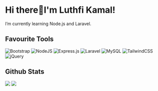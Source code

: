 # Hi there👋I'm Luthfi Kamal!

<!--
**luthfikamaal/luthfikamaal** is a ✨ _special_ ✨ repository because its `README.md` (this file) appears on your GitHub profile.

Here are some ideas to get you started:

- 🔭 I’m currently working on ...
- 🌱 I’m currently learning ...
- 👯 I’m looking to collaborate on ...
- 🤔 I’m looking for help with ...
- 💬 Ask me about ...
- 📫 How to reach me: ...
- 😄 Pronouns: ...
- ⚡ Fun fact: ...
-->
I’m currently learning Node.js and Laravel.

## Favourite Tools
![Bootstrap](https://img.shields.io/badge/bootstrap-%23563D7C.svg?style=for-the-badge&logo=bootstrap&logoColor=white)
![NodeJS](https://img.shields.io/badge/node.js-6DA55F?style=for-the-badge&logo=node.js&logoColor=white)
![Express.js](https://img.shields.io/badge/express.js-%23404d59.svg?style=for-the-badge&logo=express&logoColor=%2361DAFB)
![Laravel](https://img.shields.io/badge/Laravel-%23f05340.svg?style=for-the-badge&logo=laravel&logoColor=white)
![MySQL](https://img.shields.io/badge/MySQL-%23f29111.svg?style=for-the-badge&logo=mysql&logoColor=white)
![TailwindCSS](https://img.shields.io/badge/tailwindcss-%2338B2AC.svg?style=for-the-badge&logo=tailwind-css&logoColor=white)
![jQuery](https://img.shields.io/badge/jquery-%230868ac.svg?style=for-the-badge&logo=jquery&logoColor=white)

## Github Stats

<img src="https://github-readme-stats.vercel.app/api?username=luthfikamaal">
<a href="https://github.com/anuraghazra/github-readme-stats"></a>
<img src="https://github-readme-stats.vercel.app/api/top-langs/?username=luthfikamaal&langs_count=8">
